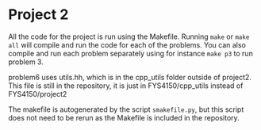 # Project 2

All the code for the project is run using the Makefile. Running `make` or `make all` will compile and run the code for each of the problems. You can also compile and run each problem separately using for instance `make p3` to run problem 3.

problem6 uses utils.hh, which is in the cpp_utils folder outside of project2. This file is still in the repository, it is just in FYS4150/cpp_utils instead of FYS4150/project2

The makefile is autogenerated by the script `smakefile.py`, but this script does not need to be rerun as the Makefile is included in the repository.
